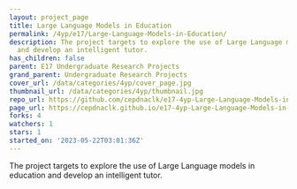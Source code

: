 ```yaml
---
layout: project_page
title: Large Language Models in Education
permalink: /4yp/e17/Large-Language-Models-in-Education/
description: The project targets to explore the use of Large Language models in education
  and develop an intelligent tutor.
has_children: false
parent: E17 Undergraduate Research Projects
grand_parent: Undergraduate Research Projects
cover_url: /data/categories/4yp/cover_page.jpg
thumbnail_url: /data/categories/4yp/thumbnail.jpg
repo_url: https://github.com/cepdnaclk/e17-4yp-Large-Language-Models-in-Education
page_url: https://cepdnaclk.github.io/e17-4yp-Large-Language-Models-in-Education
forks: 4
watchers: 1
stars: 1
started_on: '2023-05-22T03:01:36Z'
---
```


The project targets to explore the use of Large Language models in education and develop an intelligent tutor.